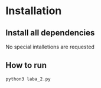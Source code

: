 # Installation 
## Install all dependencies
No special intalletions are requested

## How to run 
``` bash
python3 laba_2.py
```
